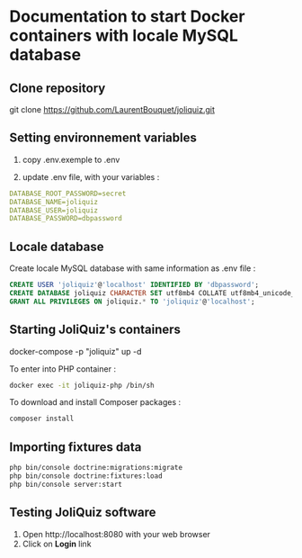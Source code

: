 # Documentation to start Docker containers with locale MySQL database


## Clone repository
git clone https://github.com/LaurentBouquet/joliquiz.git




## Setting environnement variables

1. copy .env.exemple to .env

2. update .env file, with your variables :

```yaml
DATABASE_ROOT_PASSWORD=secret
DATABASE_NAME=joliquiz
DATABASE_USER=joliquiz
DATABASE_PASSWORD=dbpassword
```



## Locale database

Create locale MySQL database
with same information as .env file :

```sql
CREATE USER 'joliquiz'@'localhost' IDENTIFIED BY 'dbpassword';
CREATE DATABASE joliquiz CHARACTER SET utf8mb4 COLLATE utf8mb4_unicode_ci;
GRANT ALL PRIVILEGES ON joliquiz.* TO 'joliquiz'@'localhost';
```




## Starting JoliQuiz's containers

docker-compose -p "joliquiz" up -d

To enter into PHP container : 
```sh
docker exec -it joliquiz-php /bin/sh
```

To download and install Composer packages : 
```sh
composer install

```




## Importing fixtures data 

```bash
php bin/console doctrine:migrations:migrate
php bin/console doctrine:fixtures:load
php bin/console server:start
```





## Testing JoliQuiz software

1. Open http://localhost:8080 with your web browser
2. Click on **Login** link



